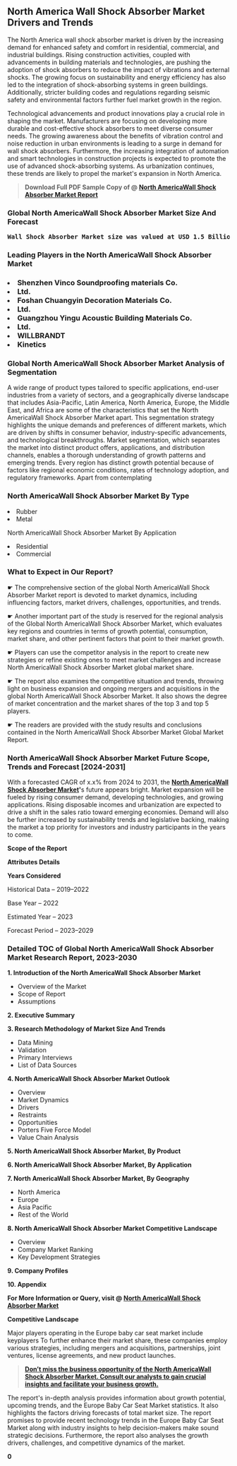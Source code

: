 <p><h2>North America Wall Shock Absorber Market Drivers and Trends</h2><p>The North America wall shock absorber market is driven by the increasing demand for enhanced safety and comfort in residential, commercial, and industrial buildings. Rising construction activities, coupled with advancements in building materials and technologies, are pushing the adoption of shock absorbers to reduce the impact of vibrations and external shocks. The growing focus on sustainability and energy efficiency has also led to the integration of shock-absorbing systems in green buildings. Additionally, stricter building codes and regulations regarding seismic safety and environmental factors further fuel market growth in the region.</p><p>Technological advancements and product innovations play a crucial role in shaping the market. Manufacturers are focusing on developing more durable and cost-effective shock absorbers to meet diverse consumer needs. The growing awareness about the benefits of vibration control and noise reduction in urban environments is leading to a surge in demand for wall shock absorbers. Furthermore, the increasing integration of automation and smart technologies in construction projects is expected to promote the use of advanced shock-absorbing systems. As urbanization continues, these trends are likely to propel the market's expansion in North America.</p></p><blockquote id="" class=""><strong>Download Full PDF Sample Copy of @&nbsp;<a href="https://www.verifiedmarketreports.com/download-sample/?rid=226304&utm_source=GitHub-Jan&utm_medium=256" target="_blank">North AmericaWall Shock Absorber Market Report</a>&nbsp;&nbsp;</strong></blockquote><h3 id="" class=""><strong>Global&nbsp;North AmericaWall Shock Absorber Market Size And Forecast</strong></h3><pre class="reader-text-block__code-block"><strong>Wall Shock Absorber Market size was valued at USD 1.5 Billion in 2022 and is projected to reach USD 2.9 Billion by 2030, growing at a CAGR of 9.10% from 2024 to 2030.</strong></pre><h3 id="" class="">Leading Players in the&nbsp;North AmericaWall Shock Absorber Market</h3><h3 class=""></Li><Li>Shenzhen Vinco Soundproofing materials Co.</Li><Li>Ltd.</Li><Li> Foshan Chuangyin Decoration Materials Co.</Li><Li> Ltd.</Li><Li> Guangzhou Yingu Acoustic Building Materials Co.</Li><Li> Ltd.</Li><Li> WILLBRANDT</Li><Li> Kinetics</h3><h3 id="" class="">Global&nbsp;North AmericaWall Shock Absorber Market Analysis of Segmentation</h3><p id="" class="">A wide range of product types tailored to specific applications, end-user industries from a variety of sectors, and a geographically diverse landscape that includes Asia-Pacific, Latin America, North America, Europe, the Middle East, and Africa are some of the characteristics that set the North AmericaWall Shock Absorber Market apart. This segmentation strategy highlights the unique demands and preferences of different markets, which are driven by shifts in consumer behavior, industry-specific advancements, and technological breakthroughs. Market segmentation, which separates the market into distinct product offers, applications, and distribution channels, enables a thorough understanding of growth patterns and emerging trends. Every region has distinct growth potential because of factors like regional economic conditions, rates of technology adoption, and regulatory frameworks. Apart from contemplating</p><h3 id="" class="">North AmericaWall Shock Absorber Market&nbsp;By Type</h3><p></Li><Li>Rubber</Li><Li> Metal</p><div class="" data-test-id=""><p>North AmericaWall Shock Absorber Market&nbsp;By Application</p></div><p class=""></Li><Li>Residential</Li><Li> Commercial</p><div class="" data-test-id=""><h3><span class="">What to Expect in Our Report?</span></h3></div><div class="" data-test-id=""><p><span class="">☛ The comprehensive section of the global North AmericaWall Shock Absorber Market report is devoted to market dynamics, including influencing factors, market drivers, challenges, opportunities, and trends.</span></p></div><div class="" data-test-id=""><p><span class="">☛ Another important part of the study is reserved for the regional analysis of the Global North AmericaWall Shock Absorber Market, which evaluates key regions and countries in terms of growth potential, consumption, market share, and other pertinent factors that point to their market growth.</span></p></div><div class="" data-test-id=""><p><span class="">☛ Players can use the competitor analysis in the report to create new strategies or refine existing ones to meet market challenges and increase North AmericaWall Shock Absorber Market global market share.</span></p></div><div class="" data-test-id=""><p><span class="">☛ The report also examines the competitive situation and trends, throwing light on business expansion and ongoing mergers and acquisitions in the global North AmericaWall Shock Absorber Market. It also shows the degree of market concentration and the market shares of the top 3 and top 5 players.</span></p></div><div class="" data-test-id=""><p><span class="">☛ The readers are provided with the study results and conclusions contained in the North AmericaWall Shock Absorber Market Global Market Report.</span></p></div><div class="" data-test-id=""><h3><span class="">North AmericaWall Shock Absorber Market Future Scope, Trends and Forecast [2024-2031]</span></h3></div><div class="" data-test-id=""><p><span class="">With a forecasted CAGR of x.x% from 2024 to 2031, the <strong><a href="https://www.verifiedmarketreports.com/download-sample/?rid=226304&utm_source=GitHub-Jan&utm_medium=256" target="_blank">North AmericaWall Shock Absorber Market</a>'</strong>s future appears bright. Market expansion will be fueled by rising consumer demand, developing technologies, and growing applications. Rising disposable incomes and urbanization are expected to drive a shift in the sales ratio toward emerging economies. Demand will also be further increased by sustainability trends and legislative backing, making the market a top priority for investors and industry participants in the years to come.</span></p><p id="ember66" class="ember-view reader-text-block__paragraph"><strong>Scope of the Report</strong></p><p id="ember67" class="ember-view reader-text-block__paragraph"><strong>Attributes Details</strong></p><p id="ember68" class="ember-view reader-text-block__paragraph"><strong>Years Considered</strong></p><p id="ember69" class="ember-view reader-text-block__paragraph">Historical Data &ndash; 2019&ndash;2022</p><p id="ember70" class="ember-view reader-text-block__paragraph">Base Year &ndash; 2022</p><p id="ember71" class="ember-view reader-text-block__paragraph">Estimated Year &ndash; 2023</p><p id="ember72" class="ember-view reader-text-block__paragraph">Forecast Period &ndash; 2023&ndash;2029</p></div><h3 id="" class="">Detailed TOC of Global North AmericaWall Shock Absorber Market Research Report, 2023-2030</h3><p id="" class=""><strong>1. Introduction of the North AmericaWall Shock Absorber Market</strong></p><ul><li>Overview of the Market</li><li>Scope of Report</li><li>Assumptions</li></ul><p id="" class=""><strong>2. Executive Summary</strong></p><p id="" class=""><strong>3. Research Methodology of Market Size And Trends</strong></p><ul><li>Data Mining</li><li>Validation</li><li>Primary Interviews</li><li>List of Data Sources</li></ul><p id="" class=""><strong>4. North AmericaWall Shock Absorber Market Outlook</strong></p><ul><li>Overview</li><li>Market Dynamics</li><li>Drivers</li><li>Restraints</li><li>Opportunities</li><li>Porters Five Force Model</li><li>Value Chain Analysis</li></ul><p id="" class=""><strong>5. North AmericaWall Shock Absorber Market, By Product</strong></p><p id="" class=""><strong>6. North AmericaWall Shock Absorber Market, By Application</strong></p><p id="" class=""><strong>7. North AmericaWall Shock Absorber Market, By Geography</strong></p><ul><li>North America</li><li>Europe</li><li>Asia Pacific</li><li>Rest of the World</li></ul><p id="" class=""><strong>8. North AmericaWall Shock Absorber Market Competitive Landscape</strong></p><ul><li>Overview</li><li>Company Market Ranking</li><li>Key Development Strategies</li></ul><p id="" class=""><strong>9. Company Profiles</strong></p><p id="" class=""><strong>10. Appendix</strong></p><p><strong>For More Information or Query, visit&nbsp;@ <a href="https://www.verifiedmarketreports.com/product/wall-shock-absorber-market/" target="_blank">North AmericaWall Shock Absorber Market</a></strong></p><p id="ember61" class="ember-view reader-text-block__paragraph"><strong>Competitive Landscape</strong></p><p id="ember62" class="ember-view reader-text-block__paragraph">Major players operating in the Europe baby car seat market include keyplayers To further enhance their market share, these companies employ various strategies, including mergers and acquisitions, partnerships, joint ventures, license agreements, and new product launches.</p><blockquote id="ember63" class="ember-view reader-text-block__blockquote"><strong><a href="https://www.verifiedmarketreports.com/download-sample/?rid=226304&utm_source=GitHub-Jan&utm_medium=256" target="_blank">Don&rsquo;t miss the business opportunity of the North AmericaWall Shock Absorber Market. Consult our analysts to gain crucial insights and facilitate your business growth.</a></strong></blockquote><p id="ember64" class="ember-view reader-text-block__paragraph">The report's in-depth analysis provides information about growth potential, upcoming trends, and the Europe Baby Car Seat Market statistics. It also highlights the factors driving forecasts of total market size. The report promises to provide recent technology trends in the Europe Baby Car Seat Market along with industry insights to help decision-makers make sound strategic decisions. Furthermore, the report also analyses the growth drivers, challenges, and competitive dynamics of the market.</p><p class="ember-view reader-text-block__paragraph"><strong>0</strong></p>
